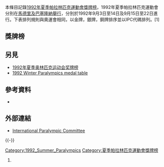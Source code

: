 本條目記錄[1992年夏季帕拉林匹克運動會獎牌榜](https://zh.wikipedia.org/wiki/1992年夏季帕拉林匹克運動會 "wikilink")，1992年夏季帕拉林匹克運動會分別在[馬德里及](https://zh.wikipedia.org/wiki/馬德里 "wikilink")[巴塞隆納舉行](https://zh.wikipedia.org/wiki/巴塞隆納 "wikilink")，分別於1992年9月3日至14日及9月15日至22日進行。下表排列規則與奧運會相同，以金牌，銀牌，銅牌排序並以IPC代碼排列。\[1\]

## 獎牌榜

## 另見

  - [1992年夏季奥林匹克运动会奖牌榜](../Page/1992年夏季奥林匹克运动会奖牌榜.md "wikilink")
  - [1992 Winter Paralympics medal table](https://zh.wikipedia.org/wiki/1992_Winter_Paralympics_medal_table "wikilink")

## 參考資料

  -
## 外部連結

  - [International Paralympic Committee](http://www.paralympic.org)

{{-}}

[Category:1992_Summer_Paralympics](https://zh.wikipedia.org/wiki/Category:1992_Summer_Paralympics "wikilink") [Category:夏季帕拉林匹克運動會獎牌榜](https://zh.wikipedia.org/wiki/Category:夏季帕拉林匹克運動會獎牌榜 "wikilink")

1.